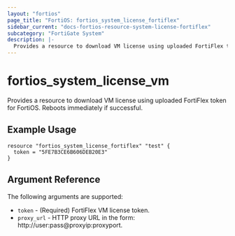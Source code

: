 ```yaml
---
layout: "fortios"
page_title: "FortiOS: fortios_system_license_fortiflex"
sidebar_current: "docs-fortios-resource-system-license-fortiflex"
subcategory: "FortiGate System"
description: |-
  Provides a resource to download VM license using uploaded FortiFlex token for FortiOS. Reboots immediately if successful.
---
```


# fortios_system_license_vm
Provides a resource to download VM license using uploaded FortiFlex token for FortiOS. Reboots immediately if successful.

## Example Usage
```hcl
resource "fortios_system_license_fortiflex" "test" {
  token = "5FE7B3CE6B606DEB20E3"
}
```

## Argument Reference
The following arguments are supported:

* `token` - (Required) FortiFlex VM license token.
* `proxy_url` - HTTP proxy URL in the form: http://user:pass@proxyip:proxyport.
